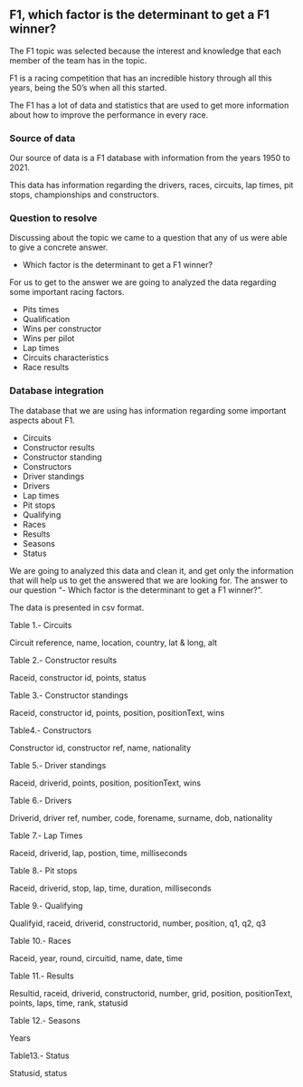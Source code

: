 ## F1, which factor is the determinant to get a F1 winner?

The F1 topic was selected because the interest and knowledge that each member of the team has in the topic. 

F1 is a racing competition that has an incredible history through all this years, being the 50’s when all this started. 

The F1 has a lot of data and statistics that are used to get more information about how to improve the performance in every race.


### Source of data

Our source of data is a F1 database with information from the years 1950 to 2021.

This data has information regarding the drivers, races, circuits, lap times, pit stops, championships and constructors.


### Question to resolve

Discussing about the topic we came to a question that any of us were able to give a concrete answer.

- Which factor is the determinant to get a F1 winner?

For us to get to the answer we are going to analyzed the data regarding some important racing factors.

- Pits times
- Qualification
- Wins per constructor
- Wins per pilot
- Lap times
- Circuits characteristics
- Race results


### Database integration

The database that we are using has information regarding some important aspects about F1.

- Circuits
- Constructor results
- Constructor standing
- Constructors
- Driver standings
- Drivers
- Lap times
- Pit stops
- Qualifying 
- Races
- Results
- Seasons
- Status


We are going to analyzed this data and clean it, and get only the information that will help us to get the answered that we are looking for. The answer to our question “- Which factor is the determinant to get a F1 winner?”.

The data is presented in csv format.

Table 1.- Circuits

Circuit reference, name, location, country, lat & long, alt

Table 2.- Constructor results

Raceid, constructor id, points, status

Table 3.- Constructor standings

Raceid, constructor id, points, position, positionText, wins

Table4.- Constructors

Constructor id, constructor ref, name, nationality

Table 5.- Driver standings

Raceid, driverid, points, position, positionText, wins

Table 6.- Drivers

Driverid, driver ref, number, code, forename, surname, dob, nationality

Table 7.- Lap Times

Raceid, driverid, lap, postion, time, milliseconds

Table 8.- Pit stops

Raceid, driverid, stop, lap, time, duration, milliseconds

Table 9.- Qualifying

Qualifyid, raceid, driverid, constructorid, number, position, q1, q2, q3

Table 10.- Races

Raceid, year, round, circuitid, name, date, time

Table 11.- Results

Resultid, raceid, driverid, constructorid, number, grid, position, positionText, points, laps, time, rank, statusid

Table 12.- Seasons

Years

Table13.- Status

Statusid, status
